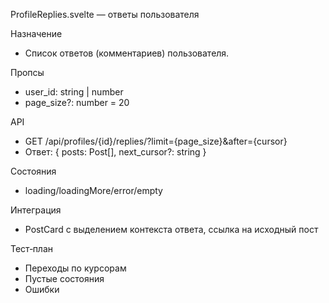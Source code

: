 ProfileReplies.svelte — ответы пользователя

Назначение
- Список ответов (комментариев) пользователя.

Пропсы
- user_id: string | number
- page_size?: number = 20

API
- GET /api/profiles/{id}/replies/?limit={page_size}&after={cursor}
- Ответ: { posts: Post[], next_cursor?: string }

Состояния
- loading/loadingMore/error/empty

Интеграция
- PostCard с выделением контекста ответа, ссылка на исходный пост

Тест‑план
- Переходы по курсорам
- Пустые состояния
- Ошибки